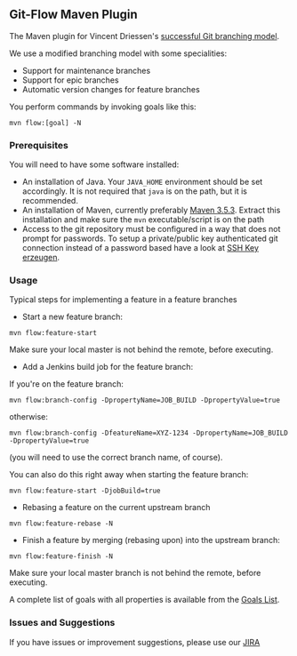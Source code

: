 Git-Flow Maven Plugin
---------------------

The Maven plugin for Vincent Driessen's [successful Git branching model](http://nvie.com/posts/a-successful-git-branching-model/).

We use a modified branching model with some specialities:
* Support for maintenance branches
* Support for epic branches
* Automatic version changes for feature branches

You perform commands by invoking goals like this:

```
mvn flow:[goal] -N
```

### Prerequisites

You will need to have some software installed:

* An installation of Java. Your `JAVA_HOME` environment should be set accordingly. It is not required that `java` is on
  the path, but it is recommended.
* An installation of Maven, currently preferably [Maven 3.5.3](https://archive.apache.org/dist/maven/maven-3/3.5.3/binaries/).
  Extract this installation and make sure the `mvn` executable/script is on the path
* Access to the git repository must be configured in a way that does not prompt for passwords. To setup a private/public
  key authenticated git connection instead of a password based have a look at [SSH Key erzeugen](https://wiki.gebit.de/display/GIT/SSH+Key+erzeugen).


### Usage

Typical steps for implementing a feature in a feature branches

+ Start a new feature branch:

```
mvn flow:feature-start
```

Make sure your local master is not behind the remote, before executing.

+ Add a Jenkins build job for the feature branch:

If you're on the feature branch:
```
mvn flow:branch-config -DpropertyName=JOB_BUILD -DpropertyValue=true
```
otherwise:
```
mvn flow:branch-config -DfeatureName=XYZ-1234 -DpropertyName=JOB_BUILD -DpropertyValue=true
```

(you will need to use the correct branch name, of course).

You can also do this right away when starting the feature branch:

```
mvn flow:feature-start -DjobBuild=true
```


+ Rebasing a feature on the current upstream branch

```
mvn flow:feature-rebase -N
```


+ Finish a feature by merging (rebasing upon) into the upstream branch:

```
mvn flow:feature-finish -N
```

Make sure your local master branch is not behind the remote, before executing.


A complete list of goals with all properties is available from the [Goals List](plugin-info.html).

### Issues and Suggestions

If you have issues or improvement suggestions, please use our [JIRA](https://jira.gebit.de/secure/CreateIssue!Default.jspa?pid=10511)